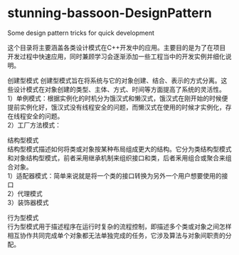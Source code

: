 # stunning-bassoon-DesignPattern
Some design pattern tricks for quick development

这个目录将主要涵盖各类设计模式在C++开发中的应用。主要目的是为了在项目开发过程中快速应用，同时兼顾学习会逐渐添加一些工程当中的开发实例并细化说明。

创建型模式
创建型模式旨在将系统与它的对象创建、结合、表示的方式分离。这些设计模式在对象创建的类型、主体、方式、时间等方面提高了系统的灵活性。  
1）单例模式：根据实例化的时机分为饿汉式和懒汉式，饿汉式在刚开始的时候便提前实例化好，饿汉式没有线程安全的问题，而懒汉式在使用的时候才实例化，存在线程安全的问题。  
2）工厂方法模式：  

结构型模式  
结构型模式描述如何将类或对象按某种布局组成更大的结构。它分为类结构型模式和对象结构型模式，前者采用继承机制来组织接口和类，后者釆用组合或聚合来组合对象。  
1）适配器模式：简单来说就是将一个类的接口转换为另外一个用户想要使用的接口  
2）代理模式  
3）装饰器模式  

行为型模式  
行为型模式用于描述程序在运行时复杂的流程控制，即描述多个类或对象之间怎样相互协作共同完成单个对象都无法单独完成的任务，它涉及算法与对象间职责的分配。  
